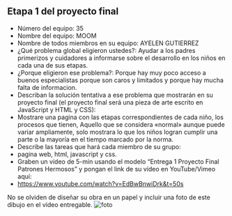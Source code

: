 ## Etapa 1 del proyecto final

- Número del equipo: 35
- Nombre del equipo: MOOM
- Nombre de todos miembros en su equipo: AYELEN GUTIERREZ
- ¿Qué problema global eligieron ustedes?: Ayudar a los padres primerizos y cuidadores a informarse sobre el desarrollo en los niños en cada
una de sus etapas.
- ¿Porque eligieron ese problema?: Porque hay muy poco acceso a buenos especialistas porque son caros y limitados y porque hay mucha falta de informacion.
- Describan la solución tentativa a ese problema que mostrarán en su proyecto final (el proyecto final será una pieza de arte escrito en JavaScript y HTML y CSS):
- Mostrare una pagina con las etapas correspondientes de cada niño, los procesos que tienen, Aquello que se considera «normal» aunque puede variar ampliamente, solo mostrara lo que los niños logran cumplir una parte o la mayoría en el tiempo marcado por la norma.
- Describe las tareas que hará cada miembro de su grupo:
- pagina web, html, javascript y css.
- Graben un video de 5-min usando el modelo “Entrega 1 Proyecto Final Patrones Hermosos” y pongan el link de su vídeo en YouTube/Vimeo aquí:
- https://www.youtube.com/watch?v=EdBwBnwiDrk&t=50s

No se olviden de diseñar su obra en un papel y incluir una foto de este dibujo en el vídeo entregable.
![foto](https://user-images.githubusercontent.com/69373985/161396003-a523dd8f-5e1c-4034-8288-284f2cc5b6c3.png)
